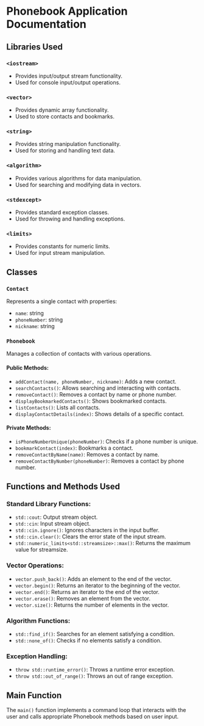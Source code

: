 # Phonebook Application Documentation

## Libraries Used

### `<iostream>`
- Provides input/output stream functionality.
- Used for console input/output operations.

### `<vector>`
- Provides dynamic array functionality.
- Used to store contacts and bookmarks.

### `<string>`
- Provides string manipulation functionality.
- Used for storing and handling text data.

### `<algorithm>`
- Provides various algorithms for data manipulation.
- Used for searching and modifying data in vectors.

### `<stdexcept>`
- Provides standard exception classes.
- Used for throwing and handling exceptions.

### `<limits>`
- Provides constants for numeric limits.
- Used for input stream manipulation.

## Classes

### `Contact`
Represents a single contact with properties:
- `name`: string
- `phoneNumber`: string
- `nickname`: string

### `Phonebook`
Manages a collection of contacts with various operations.

#### Public Methods:
- `addContact(name, phoneNumber, nickname)`: Adds a new contact.
- `searchContacts()`: Allows searching and interacting with contacts.
- `removeContact()`: Removes a contact by name or phone number.
- `displayBookmarkedContacts()`: Shows bookmarked contacts.
- `listContacts()`: Lists all contacts.
- `displayContactDetails(index)`: Shows details of a specific contact.

#### Private Methods:
- `isPhoneNumberUnique(phoneNumber)`: Checks if a phone number is unique.
- `bookmarkContact(index)`: Bookmarks a contact.
- `removeContactByName(name)`: Removes a contact by name.
- `removeContactByNumber(phoneNumber)`: Removes a contact by phone number.

## Functions and Methods Used

### Standard Library Functions:
- `std::cout`: Output stream object.
- `std::cin`: Input stream object.
- `std::cin.ignore()`: Ignores characters in the input buffer.
- `std::cin.clear()`: Clears the error state of the input stream.
- `std::numeric_limits<std::streamsize>::max()`: Returns the maximum value for streamsize.

### Vector Operations:
- `vector.push_back()`: Adds an element to the end of the vector.
- `vector.begin()`: Returns an iterator to the beginning of the vector.
- `vector.end()`: Returns an iterator to the end of the vector.
- `vector.erase()`: Removes an element from the vector.
- `vector.size()`: Returns the number of elements in the vector.

### Algorithm Functions:
- `std::find_if()`: Searches for an element satisfying a condition.
- `std::none_of()`: Checks if no elements satisfy a condition.

### Exception Handling:
- `throw std::runtime_error()`: Throws a runtime error exception.
- `throw std::out_of_range()`: Throws an out of range exception.

## Main Function
The `main()` function implements a command loop that interacts with the user and calls appropriate Phonebook methods based on user input.

